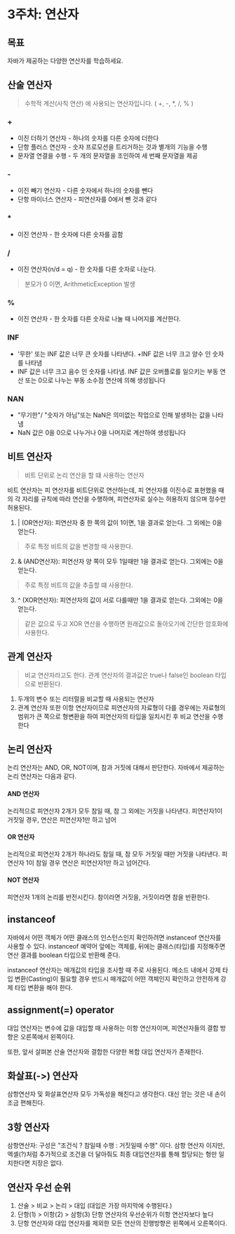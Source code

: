 # 3주차: 연산자

## 목표

자바가 제공하는 다양한 연산자를 학습하세요.

## 산술 연산자

> 수학적 계산(사칙 연산) 에 사용되는 연산자입니다. ( +, -, *, /, % )

### +
- 이진 더하기 연산자 - 하나의 숫자를 다른 숫자에 더한다
- 단항 플러스 연산자 - 숫자 프로모션을 트리거하는 것과 별개의 기능을 수행
- 문자열 연결을 수행 - 두 개의 문자열을 조인하여 세 번째 문자열을 제공

### -
- 이진 빼기 연산자 - 다른 숫자에서 하나의 숫자를 뺀다
- 단항 마이너스 연산자 - 피연산자를 0에서 뺀 것과 같다

### *
- 이진 연산자 - 한 숫자에 다른 숫자를 곱함

### /
-  이진 연산자(n/d = q) - 한 숫자를 다른 숫자로 나눈다.
> 분모가 0 이면, ArithmeticException 발생

### %
- 이진 연산자 - 한 숫자를 다른 숫자로 나눌 때 나머지를 계산한다.

### INF

- '무한' 또는 INF 값은 너무 큰 숫자를 나타낸다. +INF 값은 너무 크고 양수 인 숫자를 나타냄
- INF 값은 너무 크고 음수 인 숫자를 나타냄.
INF 값은 오버플로를 일으키는 부동 연산 또는 0으로 나누는 부동 소수점 연산에 의해 생성됩니다

### NAN

- "무기한"/ "숫자가 아님"또는 NaN은 의미없는 작업으로 인해 발생하는 값을 나타냄
- NaN 값은 0을 0으로 나누거나 0을 나머지로 계산하여 생성됩니다



## 비트 연산자

> 비트 단위로 논리 연산을 할 떄 사용하는 연산자

비트 연산자는 피 연산자를 비트단위로 연산하는데, 피 연산자를 이진수로 표현했을 때의 각 자리를 규칙에 따라 연산을 수행하며, 피연산자로 실수는 허용하지 않으며 정수만 허용된다.

1. | (OR연산자): 피연산자 중 한 쪽의 값이 1이면, 1을 결과로 얻는다. 그 외에는 0을 얻는다.
> 주로 특정 비트의 값을 변경할 때 사용한다.
2. & (AND연산자): 피연산자 양 쪽이 모두 1일때만 1을 결과로 얻는다. 그외에는 0을 얻는다.
> 주로 특정 비트의 값을 추출할 떄 사용한다. 
3. ^ (XOR연산자): 피연산자의 값이 서로 다를때만 1을 결과로 얻는다. 그외에는 0을 얻는다.
> 같은 값으로 두고 XOR 연산을 수행하면 원래값으로 돌아오기에 간단한 암호화에 사용한다.

## 관계 연산자

> 비교 연산자라고도 한다. 관계 연산자의 결과값은 true나 false인 boolean 타입으로 반환된다.

1. 두개의 변수 또는 리터럴을 비교할 때 사용되는 연산자
2. 관계 연산자 또한 이항 연산자이므로 피연산자의 자료형이 다를 경우에는 자료형의 범위가 큰 쪽으로 형변환을 하여 피연산자의 타입을 일치시킨 후 비교 연산을 수행한다

## 논리 연산자

논리 연산자는 AND, OR, NOT이며, 참과 거짓에 대해서 판단한다. 자바에서 제공하는 논리 연산자는 다음과 같다.

#### AND 연산자

논리적으로 피연산자 2개가 모두 참일 때, 참 그 외에는 거짓을 나타낸다. 피연산자1이 거짓일 경우, 연산은 피연산자1만 하고 넘어

#### OR 연산자

논리적으로 피연산자 2개가 하나라도 참일 때, 참 모두 거짓일 때만 거짓을 나타낸다. 피연산자 1이 참일 경우 연산은 피연산자1만 하고 넘어간다.

#### NOT 연산자

피연산자 1개의 논리를 반전시킨다. 참이라면 거짓을, 거짓이라면 참을 반환한다.

## instanceof

자바에서 어떤 객체가 어떤 클래스의 인스턴스인지 확인하려면 instanceof 연산자를 사용할 수 있다. instanceof 예약어 앞에는 객체를, 뒤에는 클래스(타입)를 지정해주면 연산 결과를 boolean 타입으로 반환해 준다. 

instanceof 연산자는 매개값의 타입을 조사할 때 주로 사용된다. 메소드 내에서 강제 타입 변환(Casting)이 필요할 경우 반드시 매개값이 어떤 객체인지 확인하고 안전하게 강제 타입 변환을 해야 한다.

## assignment(=) operator

대입 연산자는 변수에 값을 대입할 때 사용하는 이항 연산자이며, 피연산자들의 결합 방향은 오른쪽에서 왼쪽이다.

또한, 앞서 살펴본 산술 연산자와 결합한 다양한 복합 대입 연산자가 존재한다.

## 화살표(->) 연산자

삼항연산자 및 화살표연산자 모두 가독성을 해친다고 생각한다. 대신 얻는 것은 내 손이 조금 편해진다.


## 3항 연산자

삼항연산자: 구성은 "조건식 ? 참일때 수행 : 거짓일때 수행" 이다. 삼항 연산자 이지만, 엑셀(?)처럼 추가적으로 조건을 더 달아줘도 최종 대입연산자를 통해 할당되는 형만 일치한다면 지장은 없다. 

## 연산자 우선 순위

1. 산술 > 비교 > 논리 > 대입 (대입은 가장 마지막에 수행된다.)
2. 단항(1) > 이항(2) > 삼항(3) 단항 연산자의 우선순위가 이항 연산자보다 높다
3. 단항 연산자와 대입 연산자를 제외한 모든 연산의 진행방향은 왼쪽에서 오른쪽이다.